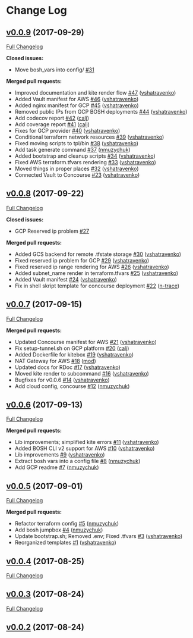 # Change Log

## [v0.0.9](https://github.com/helios-technologies/kite/tree/v0.0.9) (2017-09-29)
[Full Changelog](https://github.com/helios-technologies/kite/compare/v0.0.8...v0.0.9)

**Closed issues:**

- Move bosh\_vars into config/ [\#31](https://github.com/helios-technologies/kite/issues/31)

**Merged pull requests:**

- Improved documentation and kite render flow [\#47](https://github.com/helios-technologies/kite/pull/47) ([vshatravenko](https://github.com/vshatravenko))
- Added Vault manifest for AWS [\#46](https://github.com/helios-technologies/kite/pull/46) ([vshatravenko](https://github.com/vshatravenko))
- Added nginx manifest for GCP [\#45](https://github.com/helios-technologies/kite/pull/45) ([vshatravenko](https://github.com/vshatravenko))
- Removed public IPs from GCP BOSH deployments [\#44](https://github.com/helios-technologies/kite/pull/44) ([vshatravenko](https://github.com/vshatravenko))
- Add codecov report [\#42](https://github.com/helios-technologies/kite/pull/42) ([calj](https://github.com/calj))
- Add coverage report [\#41](https://github.com/helios-technologies/kite/pull/41) ([calj](https://github.com/calj))
- Fixes for GCP provider [\#40](https://github.com/helios-technologies/kite/pull/40) ([vshatravenko](https://github.com/vshatravenko))
- Conditional terraform network resources [\#39](https://github.com/helios-technologies/kite/pull/39) ([vshatravenko](https://github.com/vshatravenko))
- Fixed moving scripts to tpl/bin [\#38](https://github.com/helios-technologies/kite/pull/38) ([vshatravenko](https://github.com/vshatravenko))
- Add task generate command [\#37](https://github.com/helios-technologies/kite/pull/37) ([nmuzychuk](https://github.com/nmuzychuk))
- Added bootstrap and cleanup scripts [\#34](https://github.com/helios-technologies/kite/pull/34) ([vshatravenko](https://github.com/vshatravenko))
- Fixed AWS terraform.tfvars rendering [\#33](https://github.com/helios-technologies/kite/pull/33) ([vshatravenko](https://github.com/vshatravenko))
- Moved things in proper places [\#32](https://github.com/helios-technologies/kite/pull/32) ([vshatravenko](https://github.com/vshatravenko))
- Connected Vault to Concourse [\#23](https://github.com/helios-technologies/kite/pull/23) ([vshatravenko](https://github.com/vshatravenko))

## [v0.0.8](https://github.com/helios-technologies/kite/tree/v0.0.8) (2017-09-22)
[Full Changelog](https://github.com/helios-technologies/kite/compare/v0.0.7...v0.0.8)

**Closed issues:**

- GCP Reserved ip problem [\#27](https://github.com/helios-technologies/kite/issues/27)

**Merged pull requests:**

- Added GCS backend for remote .tfstate storage [\#30](https://github.com/helios-technologies/kite/pull/30) ([vshatravenko](https://github.com/vshatravenko))
- Fixed reserved ip problem for GCP [\#29](https://github.com/helios-technologies/kite/pull/29) ([vshatravenko](https://github.com/vshatravenko))
- Fixed reserved ip range rendering for AWS [\#26](https://github.com/helios-technologies/kite/pull/26) ([vshatravenko](https://github.com/vshatravenko))
- Added subnet\_name render in terraform.tfvars [\#25](https://github.com/helios-technologies/kite/pull/25) ([vshatravenko](https://github.com/vshatravenko))
- Added Vault manifest [\#24](https://github.com/helios-technologies/kite/pull/24) ([vshatravenko](https://github.com/vshatravenko))
- Fix in shell skript template for concourse deployment [\#22](https://github.com/helios-technologies/kite/pull/22) ([n-trace](https://github.com/n-trace))

## [v0.0.7](https://github.com/helios-technologies/kite/tree/v0.0.7) (2017-09-15)
[Full Changelog](https://github.com/helios-technologies/kite/compare/v0.0.6...v0.0.7)

**Merged pull requests:**

- Updated Concourse manifest for AWS [\#21](https://github.com/helios-technologies/kite/pull/21) ([vshatravenko](https://github.com/vshatravenko))
- Fix setup-tunnel.sh on GCP platform [\#20](https://github.com/helios-technologies/kite/pull/20) ([calj](https://github.com/calj))
- Added Dockerfile for kitebox [\#19](https://github.com/helios-technologies/kite/pull/19) ([vshatravenko](https://github.com/vshatravenko))
- NAT Gateway for AWS [\#18](https://github.com/helios-technologies/kite/pull/18) ([mod](https://github.com/mod))
- Updated docs for RDoc [\#17](https://github.com/helios-technologies/kite/pull/17) ([vshatravenko](https://github.com/vshatravenko))
- Moved kite render to subcommand [\#16](https://github.com/helios-technologies/kite/pull/16) ([vshatravenko](https://github.com/vshatravenko))
- Bugfixes for v0.0.6 [\#14](https://github.com/helios-technologies/kite/pull/14) ([vshatravenko](https://github.com/vshatravenko))
- Add cloud config, concourse [\#12](https://github.com/helios-technologies/kite/pull/12) ([nmuzychuk](https://github.com/nmuzychuk))

## [v0.0.6](https://github.com/helios-technologies/kite/tree/v0.0.6) (2017-09-13)
[Full Changelog](https://github.com/helios-technologies/kite/compare/v0.0.5...v0.0.6)

**Merged pull requests:**

- Lib improvements; simplified kite errors [\#11](https://github.com/helios-technologies/kite/pull/11) ([vshatravenko](https://github.com/vshatravenko))
- Added BOSH CLI v2 support for AWS [\#10](https://github.com/helios-technologies/kite/pull/10) ([vshatravenko](https://github.com/vshatravenko))
- Lib improvements [\#9](https://github.com/helios-technologies/kite/pull/9) ([vshatravenko](https://github.com/vshatravenko))
- Extract bosh vars into a config file [\#8](https://github.com/helios-technologies/kite/pull/8) ([nmuzychuk](https://github.com/nmuzychuk))
- Add GCP readme [\#7](https://github.com/helios-technologies/kite/pull/7) ([nmuzychuk](https://github.com/nmuzychuk))

## [v0.0.5](https://github.com/helios-technologies/kite/tree/v0.0.5) (2017-09-01)
[Full Changelog](https://github.com/helios-technologies/kite/compare/v0.0.4...v0.0.5)

**Merged pull requests:**

- Refactor terraform config [\#5](https://github.com/helios-technologies/kite/pull/5) ([nmuzychuk](https://github.com/nmuzychuk))
- Add bosh jumpbox [\#4](https://github.com/helios-technologies/kite/pull/4) ([nmuzychuk](https://github.com/nmuzychuk))
- Update bootstrap.sh; Removed .env; Fixed .tfvars [\#3](https://github.com/helios-technologies/kite/pull/3) ([vshatravenko](https://github.com/vshatravenko))
- Reorganized templates [\#1](https://github.com/helios-technologies/kite/pull/1) ([vshatravenko](https://github.com/vshatravenko))

## [v0.0.4](https://github.com/helios-technologies/kite/tree/v0.0.4) (2017-08-25)
[Full Changelog](https://github.com/helios-technologies/kite/compare/v0.0.3...v0.0.4)

## [v0.0.3](https://github.com/helios-technologies/kite/tree/v0.0.3) (2017-08-24)
[Full Changelog](https://github.com/helios-technologies/kite/compare/v0.0.2...v0.0.3)

## [v0.0.2](https://github.com/helios-technologies/kite/tree/v0.0.2) (2017-08-24)

